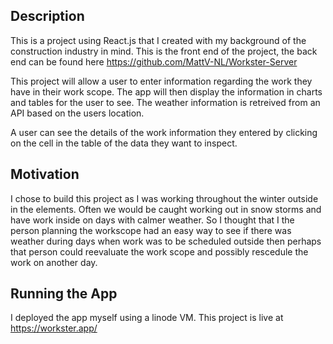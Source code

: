 ## Description

This is a project using React.js that I created with my background of the construction industry in mind. This is the front end of the project, the back end can be found here https://github.com/MattV-NL/Workster-Server

This project will allow a user to enter information regarding the work they have in their work scope. The app will then display the information in charts and tables for the user to see. The weather information is retreived from an API based on the users location.

A user can see the details of the work information they entered by clicking on the cell in the table of the data they want to inspect.

## Motivation

I chose to build this project as I was working throughout the winter outside in the elements. Often we would be caught working out in snow storms and have work inside on days with calmer weather. So I thought that I the person planning the workscope had an easy way to see if there was weather during days when work was to be scheduled outside then perhaps that person could reevaluate the work scope and possibly rescedule the work on another day.

## Running the App
I deployed the app myself using a linode VM.
This project is live at https://workster.app/
